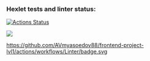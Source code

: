 ### Hexlet tests and linter status:
[![Actions Status](https://github.com/AVmyasoedov88/frontend-project-lvl1/workflows/hexlet-check/badge.svg)](https://github.com/AVmyasoedov88/frontend-project-lvl1/actions)

<a href="https://codeclimate.com/github/AVmyasoedov88/frontend-project-lvl1/maintainability"><img src="https://api.codeclimate.com/v1/badges/349dcbffc69ca823cdca/maintainability" /></a>

https://github.com/AVmyasoedov88/frontend-project-lvl1/actions/workflows/Linter/badge.svg


